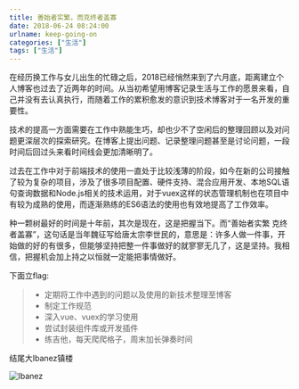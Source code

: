 ```yaml
---
title: 善始者实繁，而克终者盖寡
date: 2018-06-24 08:24:00
urlname: keep-going-on
categories: ["生活"]
tags: ["生活"]
---
```


在经历换工作与女儿出生的忙碌之后，2018已经悄然来到了六月底，距离建立个人博客也过去了近两年的时间。从当初希望用博客记录生活与工作的愿景来看，自己并没有去认真执行，而随着工作的累积愈发的意识到技术博客对于一名开发的重要性。

技术的提高一方面需要在工作中熟能生巧，却也少不了空闲后的整理回顾以及对问题更深层次的探索研究。在博客上提出问题、记录整理问题甚至是讨论问题，一段时间后回过头来看时间线会更加清晰明了。

过去在工作中对于前端技术的使用一直处于比较浅薄的阶段，如今在新的公司接触了较为复杂的项目，涉及了很多项目配置、硬件支持、混合应用开发、本地SQL语句查询数据和Node.js相关的技术运用，对于vuex这样的状态管理机制也在项目中有较为成熟的使用，而逐渐熟练的ES6语法的使用也有效地提高了工作效率。

种一颗树最好的时间是十年前，其次是现在，这是把握当下。而“善始者实繁 克终者盖寡”，这句话是当年魏征写给唐太宗李世民的，意思是：许多人做一件事，开始做的好的有很多，但能够坚持把整一件事做好的就寥寥无几了，这是坚持。我相信，把握机会加上持之以恒就一定能把事情做好。

下面立flag:

> * 定期将工作中遇到的问题以及使用的新技术整理至博客
> * 制定工作规范
> * 深入vue、vuex的学习使用
> * 尝试封装组件库或开发插件
> * 练吉他，每天爬爬格子，周末加长弹奏时间
 
结尾大Ibanez镇楼

![Ibanez](https://s1.ax1x.com/2018/10/15/iaMTbD.jpg)
